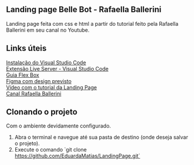## Landing page Belle Bot - Rafaella Ballerini

Landing page feita com css e html a partir do tutorial feito pela  Rafaella Ballerini em seu canal no Youtube.

## Links úteis
[Instalação do Visual Studio Code](https://code.visualstudio.com/Download)<br>
[Extensão Live Server - Visual Studio Code](https://marketplace.visualstudio.com/items?itemName=ritwickdey.LiveServer)<br>
[Guia Flex Box](https://css-tricks.com/snippets/css/a-guide-to-flexbox/)<br>
[Figma com design previsto](https://www.figma.com/file/myqP66iQwzjwjrIAJyyrip/BalleBot?node-id=0%3A1)<br>
[Vídeo com o tutorial da Landing Page](https://www.youtube.com/watch?v=llF6vD-RljE&t=2292s)<br>
[Canal Rafaella Ballerini](https://www.youtube.com/channel/UC_-uuuZbY0AAt9CViNzvc-Q)<br>

## Clonando o projeto

Com o ambiente devidamente configurado.

1. Abra o terminal e navegue até sua pasta de destino (onde deseja salvar o projeto).
2. Execute o comando `git clone https://github.com/EduardaMatias/LandingPage.git´ 
